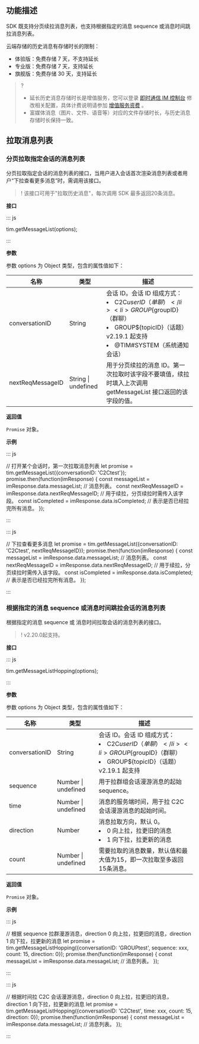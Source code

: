## 功能描述

SDK 既支持分页续拉消息列表，也支持根据指定的消息 sequence 或消息时间跳拉消息列表。

云端存储的历史消息有存储时长的限制：
* 体验版：免费存储 7 天，不支持延长
* 专业版：免费存储 7 天，支持延长
* 旗舰版：免费存储 30 天，支持延长

> ? 
> * 延长历史消息存储时长是增值服务，您可以登录 [即时通信 IM 控制台](https://console.cloud.tencent.com/im) 修改相关配置，具体计费说明请参加 [增值服务资费](https://cloud.tencent.com/document/product/269/11673#zz) 。 
> * 富媒体消息（图片、文件、语音等）对应的文件存储时长，与历史消息存储时长保持一致。

## 拉取消息列表

### 分页拉取指定会话的消息列表

分页拉取指定会话的消息列表的接口，当用户进入会话首次渲染消息列表或者用户“下拉查看更多消息”时，需调用该接口。

>! 该接口可用于"拉取历史消息"，每次调用 SDK 最多返回20条消息。

**接口**

<dx-codeblock>
:::  js

tim.getMessageList(options);

:::
</dx-codeblock>

**参数**

参数 options 为 Object 类型，包含的属性值如下：

| 名称    | 类型   | 描述                                                         |
| ------- | ------ | ------------------------------------------------------------ |
| conversationID  | String | 会话 ID。会话 ID 组成方式：<br/><li>C2C${userID}（单聊）</li><li>GROUP${groupID}（群聊）</li><li>GROUP${topicID}（话题）v2.19.1 起支持</li><li>@TIM#SYSTEM（系统通知会话）</li>|
| nextReqMessageID | String \| undefined | 用于分页续拉的消息 ID。第一次拉取时该字段不要填值，续拉时填入上次调用 getMessageList 接口返回的该字段的值。 |

**返回值**

`Promise` 对象。

**示例**

<dx-codeblock>
:::  js

// 打开某个会话时，第一次拉取消息列表
let promise = tim.getMessageList({conversationID: 'C2Ctest'});
promise.then(function(imResponse) {
  const messageList = imResponse.data.messageList; // 消息列表。
  const nextReqMessageID = imResponse.data.nextReqMessageID; // 用于续拉，分页续拉时需传入该字段。
  const isCompleted = imResponse.data.isCompleted; // 表示是否已经拉完所有消息。
});

:::
</dx-codeblock>

<dx-codeblock>
:::  js

// 下拉查看更多消息
let promise = tim.getMessageList({conversationID: 'C2Ctest', nextReqMessageID});
promise.then(function(imResponse) {
  const messageList = imResponse.data.messageList; // 消息列表。
  const nextReqMessageID = imResponse.data.nextReqMessageID; // 用于续拉，分页续拉时需传入该字段。
  const isCompleted = imResponse.data.isCompleted; // 表示是否已经拉完所有消息。
});

:::
</dx-codeblock>

### 根据指定的消息 sequence 或消息时间跳拉会话的消息列表

根据指定的消息 sequence 或 消息时间拉取会话的消息列表的接口。

>! v2.20.0起支持。

**接口**

<dx-codeblock>
:::  js

tim.getMessageListHopping(options);

:::
</dx-codeblock>

**参数**

参数 options 为 Object 类型，包含的属性值如下：

| 名称    | 类型   | 描述                                                         |
| ------- | ------ | ------------------------------------------------------------ |
| conversationID  | String | 会话 ID。会话 ID 组成方式：<br/><li>C2C${userID}（单聊）</li><li>GROUP${groupID}（群聊）</li><li>GROUP${topicID}（话题）v2.19.1 起支持</li>|
| sequence | Number \| undefined | 用于拉群组会话漫游消息的起始 sequence。 |
| time | Number \| undefined | 消息的服务端时间，用于拉 C2C 会话漫游消息的起始时间。|
| direction | Number | 消息拉取方向，默认 0。<br/><li>0 向上拉，拉更旧的消息</li><li>1 向下拉，拉更新的消息</li> |
| count | Number \| undefined | 需要拉取的消息数量，默认值和最大值为15，即一次拉取至多返回15条消息。 |

**返回值**

`Promise` 对象。

**示例**

<dx-codeblock>
:::  js

// 根据 sequence 拉群漫游消息，direction 0 向上拉，拉更旧的消息，direction 1 向下拉，拉更新的消息
let promise = tim.getMessageListHopping({conversationID: 'GROUPtest', sequence: xxx, count: 15, direction: 0});
promise.then(function(imResponse) {
  const messageList = imResponse.data.messageList; // 消息列表。
});

:::
</dx-codeblock>

<dx-codeblock>
:::  js

// 根据时间拉 C2C 会话漫游消息，direction 0 向上拉，拉更旧的消息，direction 1 向下拉，拉更新的消息
let promise = tim.getMessageListHopping({conversationID: 'C2Ctest', time: xxx, count: 15, direction: 0});
promise.then(function(imResponse) {
  const messageList = imResponse.data.messageList; // 消息列表。
});

:::
</dx-codeblock>

